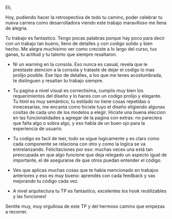 Eli, 

Hoy, pudiendo hacer la retrospectiva de todo tu camino, poder celebrar tu nueva carrera como desarrolladora viendo este trabajo maravilloso me llena de alegria. 

Tu trabajo es fantastico. Tengo pocas palabras porque hay poco para decir con un trabajo tan bueno, lleno de detalles y con codigo solido y bien hecho. Me alegra muchisimo ver como creciste a lo largo del curso, tus ganas, tu actitud y tu talento que siempre resaltaron. 

- Ni un warning en la consola. Eso nunca es casual, revela que le prestaste atencion a la consola y trataste de dejar el codigo lo mas prolijo posible. Ese tipo de detalles, a los que me tenes acostumbrada, te distinguen y resaltan tu trabajo siempre. 

- Tu pagina a nivel visual es correctisima, cumplis muy bien los requerimientos del diseño y lo haces con un codigo prolijo y elegante. Tu html es muy semántico, tu estilado no tiene cosas repetidas o innecesarias, me encanta como hiciste tuyo el diseño eligiendo algunas cositas de cada uno de los modelos a elegir. Hiciste una buena eleccion en las funcionalidades a agregar de la pagina con extras: no pareciera que falta algo o sobra algo, y eso habla de un buen ojo para la experiencia de usuario. 

- Tu codigo es facil de leer, todo se sigue logicamente y es claro como cada componente se relaciona con otro y como la logica se va entrelanzando. Felicitaciones por eso: muchas veces una está tan preocupada en que algo funcione que deja relegado un aspecto igual de importante, el de asegurarse de que otros puedan entender el código. 

- Veo que aplicas muchas cosas que te habia mencionado en trabajos anteriores y eso es muy bueno: aprendés con cada feedback y vas mejorando tu código cada vez. 

- A nivel arquitectura tu TP es fantastico, excelentes los hook reutilizables y las funciones! 

Sentite muy, muy orgullosa de este TP y del hermoso camino que empezas a recorrer. 

